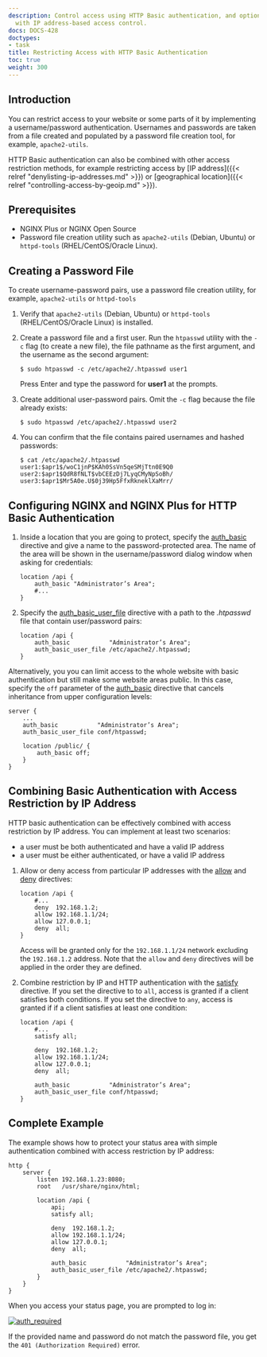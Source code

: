 ```yaml
---
description: Control access using HTTP Basic authentication, and optionally in combination
  with IP address-based access control.
docs: DOCS-428
doctypes:
- task
title: Restricting Access with HTTP Basic Authentication
toc: true
weight: 300
---
```


<span id="intro"></span>
## Introduction

You can restrict access to your website or some parts of it by implementing a username/password authentication. Usernames and passwords are taken from a file created and populated by a password file creation tool, for example, <span style="white-space: nowrap;">`apache2-utils`</span>.

HTTP Basic authentication can also be combined with other access restriction methods, for example restricting access by [IP address]({{< relref "denylisting-ip-addresses.md" >}}) or [geographical location]({{< relref "controlling-access-by-geoip.md" >}}).

<span id="prereq"></span>
## Prerequisites

*   NGINX Plus or NGINX Open Source
*   Password file creation utility such as <span style="white-space: nowrap;">`apache2-utils`</span> (Debian, Ubuntu) or <span style="white-space: nowrap;">`httpd-tools`</span> (RHEL/CentOS/Oracle Linux).

<span id="pass"></span>
## Creating a Password File

To create username-password pairs, use a password file creation utility, for example, <span style="white-space: nowrap;">`apache2-utils`</span> or <span style="white-space: nowrap;">`httpd-tools`</span>

1.  Verify that <span style="white-space: nowrap;">`apache2-utils`</span> (Debian, Ubuntu) or <span style="white-space: nowrap;">`httpd-tools`</span> (RHEL/CentOS/Oracle Linux) is installed.
2.  Create a password file and a first user. Run the `htpasswd` utility with the <span style="white-space: nowrap;">`-c`</span> flag (to create a new file), the file pathname as the first argument, and the username as the second argument:  

    ```shell
    $ sudo htpasswd -c /etc/apache2/.htpasswd user1
    ```

    Press Enter and type the password for **user1** at the prompts.

3.  Create additional user-password pairs. Omit the <span style="white-space: nowrap;">`-c`</span> flag because the file already exists:  

    ```shell
    $ sudo htpasswd /etc/apache2/.htpasswd user2
    ```

4.  You can confirm that the file contains paired usernames and hashed passwords:

    ```shell
    $ cat /etc/apache2/.htpasswd
    user1:$apr1$/woC1jnP$KAh0SsVn5qeSMjTtn0E9Q0
    user2:$apr1$QdR8fNLT$vbCEEzDj7LyqCMyNpSoBh/
    user3:$apr1$Mr5A0e.U$0j39Hp5FfxRkneklXaMrr/
    ```

<span id="config"></span>
## Configuring NGINX and NGINX Plus for HTTP Basic Authentication

1.  Inside a location that you are going to protect, specify the [auth_basic](https://nginx.org/en/docs/http/ngx_http_auth_basic_module.html#auth_basic) directive and give a name to the password-protected area. The name of the area will be shown in the username/password dialog window when asking for credentials:

    ```nginx
    location /api {
        auth_basic "Administrator’s Area";
        #...
    }
    ```

2.  Specify the [auth_basic_user_file](https://nginx.org/en/docs/http/ngx_http_auth_basic_module.html#auth_basic_user_file) directive with a path to the _.htpasswd_ file that contain user/password pairs:

    ```nginx
    location /api {
        auth_basic           "Administrator’s Area";
        auth_basic_user_file /etc/apache2/.htpasswd; 
    }
    ```

Alternatively, you you can limit access to the whole website with basic authentication but still make some website areas public. In this case, specify the `off` parameter of the [auth_basic](https://nginx.org/en/docs/http/ngx_http_auth_basic_module.html#auth_basic) directive that cancels inheritance from upper configuration levels:

```nginx
server {
    ...
    auth_basic           "Administrator’s Area";
    auth_basic_user_file conf/htpasswd;

    location /public/ {
        auth_basic off;
    }
}
```

<span id="combine"></span>
## Combining Basic Authentication with Access Restriction by IP Address

HTTP basic authentication can be effectively combined with access restriction by IP address. You can implement at least two scenarios:

*   a user must be both authenticated and have a valid IP address
*   a user must be either authenticated, or have a valid IP address

1.  Allow or deny access from particular IP addresses with the [allow](https://nginx.org/en/docs/http/ngx_http_access_module.html#allow) and [deny](https://nginx.org/en/docs/http/ngx_http_access_module.html#deny) directives:

    ```nginx
    location /api {
        #...
        deny  192.168.1.2;
        allow 192.168.1.1/24;
        allow 127.0.0.1;
        deny  all;
    }
    ```

    Access will be granted only for the `192.168.1.1/24` network excluding the `192.168.1.2` address. Note that the `allow` and `deny` directives will be applied in the order they are defined.

2.  Combine restriction by IP and HTTP authentication with the [satisfy](https://nginx.org/en/docs/http/ngx_http_core_module.html#satisfy) directive.
    If you set the directive to to `all`, access is granted if a client satisfies both conditions. If you set the directive to `any`, access is granted if if a client satisfies at least one condition:

    ```nginx
    location /api {
        #...
        satisfy all;    

        deny  192.168.1.2;
        allow 192.168.1.1/24;
        allow 127.0.0.1;
        deny  all;

        auth_basic           "Administrator’s Area";
        auth_basic_user_file conf/htpasswd;
    }
    ```

<span id="example"></span>
## Complete Example

The example shows how to protect your status area with simple authentication combined with access restriction by IP address:

```nginx
http {
    server {
        listen 192.168.1.23:8080;
        root   /usr/share/nginx/html;

        location /api {
            api;
            satisfy all;

            deny  192.168.1.2;
            allow 192.168.1.1/24;
            allow 127.0.0.1;
            deny  all;

            auth_basic           "Administrator’s Area";
            auth_basic_user_file /etc/apache2/.htpasswd; 
        }
    }
}
```

When you access your status page, you are prompted to log in:

[![auth_required](https://cdn.wp.nginx.com/wp-content/uploads/2016/10/auth_required.png)](https://cdn.wp.nginx.com/wp-content/uploads/2016/10/auth_required.png)

If the provided name and password do not match the password file, you get the `401 (Authorization Required)` error.
